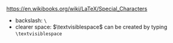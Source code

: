 <https://en.wikibooks.org/wiki/LaTeX/Special_Characters>

- backslash: $\texttt{\textbackslash}$
- clearer space: $\textvisiblespace$ can be created by typing $\texttt{\textbackslash{}textvisiblespace}$





